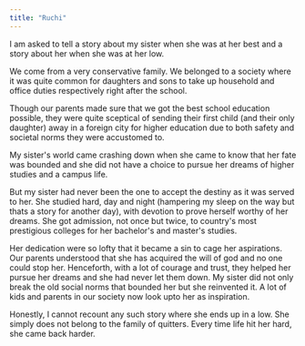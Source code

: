 ```yaml
---
title: "Ruchi"
---
```


I am asked to tell a story about my sister when she was at her best and a story about her when she was at her low. 

We come from a very conservative family. We belonged to a society where it was quite common for daughters and sons to take up household and office duties respectively right after the school. 

Though our parents made sure that we got the best school education possible, they were quite sceptical of sending their first child (and their only daughter) away in a foreign city for higher education due to both safety and societal norms they were accustomed to. 

My sister's world came crashing down when she came to know that her fate was bounded and she did not have a choice to pursue her dreams of higher studies and a campus life.

But my sister had never been the one to accept the destiny as it was served to her. She studied hard, day and night (hampering my sleep on the way but thats a story for another day), with devotion to prove herself worthy of her dreams. She got admission, not once but twice, to country's most prestigious colleges for her bachelor's and master's studies. 

Her dedication were so lofty that it became a sin to cage her aspirations. Our parents understood that she has acquired the will of god and no one could stop her. Henceforth, with a lot of courage and trust, they helped her pursue her dreams and she had never let them down. My sister did not only break the old social norms that bounded her but she reinvented it. A lot of kids and parents in our society now look upto her as inspiration.

Honestly, I cannot recount any such story where she ends up in a low. She simply does not belong to the family of quitters. Every time life hit her hard, she came back harder.

